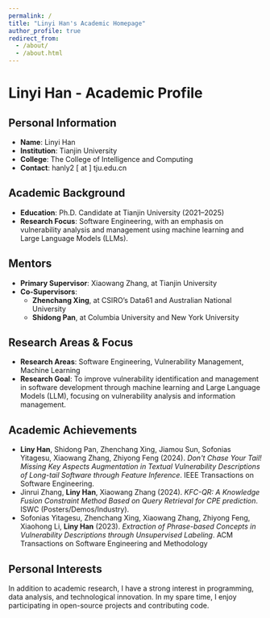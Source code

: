 ```yaml
---
permalink: /
title: "Linyi Han's Academic Homepage"
author_profile: true
redirect_from: 
  - /about/
  - /about.html
---
```


# Linyi Han - Academic Profile

## Personal Information
- **Name**: Linyi Han
- **Institution**: Tianjin University
- **College**: The College of Intelligence and Computing
- **Contact**: hanly2 [ at ] tju.edu.cn

## Academic Background
- **Education**: Ph.D. Candidate at Tianjin University (2021–2025)
- **Research Focus**: Software Engineering, with an emphasis on vulnerability analysis and management using machine learning and Large Language Models (LLMs).

## Mentors
- **Primary Supervisor**: Xiaowang Zhang, at Tianjin University
- **Co-Supervisors**:
  - **Zhenchang Xing**, at CSIRO’s Data61 and Australian National University
  - **Shidong Pan**, at Columbia University and New York University

## Research Areas & Focus
- **Research Areas**: Software Engineering, Vulnerability Management, Machine Learning
- **Research Goal**: To improve vulnerability identification and management in software development through machine learning and Large Language Models (LLM), focusing on vulnerability analysis and information management.


## Academic Achievements
- **Liny Han**, Shidong Pan, Zhenchang Xing, Jiamou Sun, Sofonias Yitagesu, Xiaowang Zhang, Zhiyong Feng (2024). *Don't Chase Your Tail! Missing Key Aspects Augmentation in Textual Vulnerability Descriptions of Long-tail Software through Feature Inference*. IEEE Transactions on Software Engineering.
- Jinrui Zhang, **Liny Han**, Xiaowang Zhang (2024). *KFC-QR: A Knowledge Fusion Constraint Method Based on Query Retrieval for CPE prediction*. ISWC (Posters/Demos/Industry).
- Sofonias Yitagesu, Zhenchang Xing, Xiaowang Zhang, Zhiyong Feng, Xiaohong Li, **Liny Han** (2023). *Extraction of Phrase-based Concepts in Vulnerability Descriptions through Unsupervised Labeling*. ACM Transactions on Software Engineering and Methodology




## Personal Interests
In addition to academic research, I have a strong interest in programming, data analysis, and technological innovation. In my spare time, I enjoy participating in open-source projects and contributing code.


